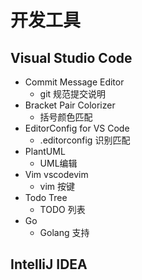 # 开发工具

## Visual Studio Code

* Commit Message Editor
  * git 规范提交说明
* Bracket Pair Colorizer
  * 括号颜色匹配
* EditorConfig for VS Code
  * .editorconfig 识别匹配
* PlantUML
  * UML编辑
* Vim vscodevim
  * vim 按键
* Todo Tree
  * TODO 列表
* Go
  * Golang 支持

## IntelliJ IDEA
